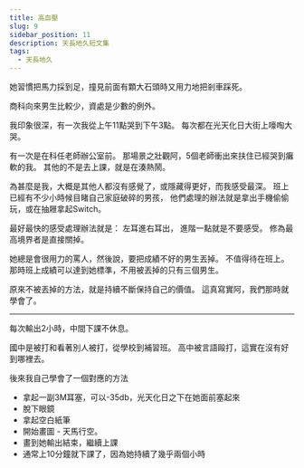 ```yaml
---
title: 高血壓
slug: 9
sidebar_position: 11
description: 天長地久短文集
tags:
  - 天長地久
---
```


她習慣把馬力採到足，撞見前面有顆大石頭時又用力地把剎車踩死。

商科向來男生比較少，資處是少數的例外。

我印象很深，有一次我從上午11點哭到下午3點。
每次都在光天化日大街上嚎啕大哭。

有一次是在科任老師辦公室前。
那場景之壯觀阿，5個老師衝出來扶住已經哭到癱軟的我。
其他的不是去上課，就是在湊熱鬧。

為甚麼是我，大概是其他人都沒有感覺了，或隱藏得更好，而我感受最深。
班上已經有不少小時候目睹自己家庭破碎的男孩，
他們處理的辦法就是拿出手機偷偷玩，或在抽屜拿起Switch。

最好最快的感受處理辦法就是：
左耳進右耳出，
進階一點就是不要感受。
修為最高境界者是直接關掉。

她總是會很用力的罵人，然後說，要把成績不好的男生丟掉。
不值得待在班上。
那時班上成績可以達到她標準，不用被丟掉的只有三個男生。

原來不被丟掉的方法，就是持續不斷保持自己的價值。
這真寫實阿，我們那時就學會了。

----
每次輸出2小時，中間下課不休息。

國中是被打和看著別人被打，從學校到補習班。
高中被言語毆打，這實在沒有好到哪裡去。

後來我自己學會了一個對應的方法

- 拿起一副3M耳塞，可以-35db，光天化日之下在她面前塞起來
- 脫下眼鏡
- 拿起空白紙筆
- 開始畫圖 - 天馬行空。
- 畫到她輸出結束，繼續上課
- 通常上10分鐘就下課了，因為她持續了幾乎兩個小時

